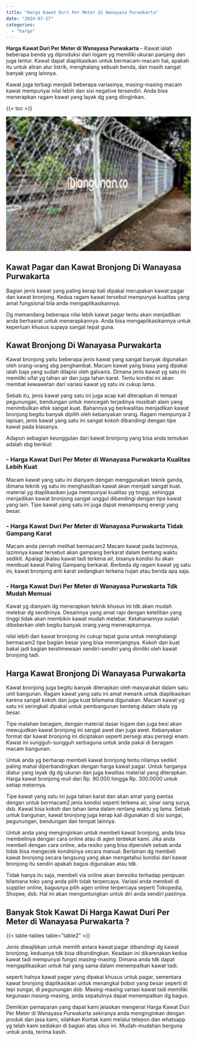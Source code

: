 ```yaml
---
title: "Harga Kawat Duri Per Meter di Wanayasa Purwakarta"
date: "2024-07-27"
categories: 
  - "harga"
---
```


**Harga Kawat Duri Per Meter di Wanayasa Purwakarta** – Kawat ialah beberapa benda yg diproduksi dari logam yg memiliki ukuran panjang dan juga lentur. Kawat dapat diaplikasikan untuk bermacam-macam hal, apakah itu untuk aliran alur listrik, menghalang sebuah benda, dan masih sangat banyak yang lainnya.

Kawat juga terbagi menjadi beberapa variasinya, masing-masing macam kawat mempunyai nilai lebih dan sisi negative tersendiri. Anda bisa menerapkan ragam kawat yang layak dg yang diinginkan.

{{< toc >}}

![Harga Kawat Duri Per Meter di Wanayasa Purwakarta](/images/jual-kawat-murah33.png)

## Kawat Pagar dan Kawat Bronjong Di Wanayasa Purwakarta

Bagian jenis kawat yang paling kerap kali dipakai merupakan kawat pagar dan kawat bronjong. Kedua ragam kawat tersebut mempunyai kualitas yang amat fungsional bila anda mengaplikasikannya.

Dg memandang beberapa nilai lebih kawat pagar tentu akan menjadikan anda berhasrat untuk menerapkannya. Anda bisa mengaplikasikannya untuk keperluan khusus supaya sangat tepat guna.

## Kawat Bronjong Di Wanayasa Purwakarta

Kawat bronjong yaitu beberapa jenis kawat yang sangat banyak digunakan oleh orang-orang sbg penghambat. Macam kawat yang biasa yang dipakai ialah baja yang sudah dilapisi oleh galvanis. Dimana jenis kawat yg satu ini memiliki sifat yg tahan air dan juga tahan karat. Tentu kondisi ini akan membat kewawetan dari variasi kawat yg satu ini cukup lama.

Sebab itu, jenis kawat yang satu ini juga acap kali diterapkan di tempat pegunungan, bendungan untuk mencegah terjadinya musibah alam yang menimbulkan efek sangat kuat. Bahannya yg berkwalitas menjadikan kawat bronjong begitu banyak dipilih oleh kebanyakan orang. Ragam mempunyai 2 lapisan, jenis kawat yang satu ini sangat kokoh dibandingi dengan tipe kawat pada biasanya.

Adapun sebagian keunggulan dari kawat bronjong yang bisa anda temukan adalah sbg berikut:

### \- Harga Kawat Duri Per Meter di Wanayasa Purwakarta Kualitas Lebih Kuat

Macam kawat yang satu ini dianyam dengan menggunakan teknik ganda, dimana teknik yg satu ini menghasilkan kawat akan menjadi sangat kuat. material yg diaplikasikan juga mempunyai kualitas yg tinggi, sehingga menjadikan kawat bronjong sangat unggul dibandingi dengan tipe kawat yang lain. Tipe kawat yang satu ini juga dapat menampung energi yang besar.

### \- Harga Kawat Duri Per Meter di Wanayasa Purwakarta Tidak Gampang Karat

Macam anda pernah melihat bermacam2 Macam kawat pada lazimnya, lazimnya kawat tersebut akan gampang berkarat dalam bentang waktu sedikit. Apalagi jikalau kawat tadi terkena air, bisanya kondisi itu akan membuat kawat Paling Gampang berkarat. Berbeda dg ragam kawat yg satu ini, kawat bronjong anti karat sedangkan terkena hujan atau benda apa saja.

### \- Harga Kawat Duri Per Meter di Wanayasa Purwakarta Tdk Mudah Memuai

Kawat yg dianyam dg menerapkan teknik khusus ini tdk akan mudah melebar dg sendirinya. Desainnya yang amat rapi dengan ketelitian yang tinggi tidak akan membikin kawat mudah melebar. Ketahanannya sudah dibeberkan oleh begitu banyak orang yang menerapkannya.

nilai lebih dari kawat bronjong ini cukup tepat guna untuk menghalangi bermacam2 tipe bagian besar yang bisa menerjangnya. Kokoh dan kuat bakal jadi bagian keistimewaan sendiri-sendiri yang dimiliki oleh kawat bronjong tadi.

## Harga Kawat Bronjong Di Wanayasa Purwakarta

Kawat bronjong juga begitu banyak diterapkan oleh masyarakat dalam satu unit bangunan. Ragam kawat yang satu ini amat menarik untuk diaplikasikan karena sangat kokoh dan juga kuat bilamana digunakan. Macam kawat yg satu ini seringkali dipakai untuk pembangunan benteng dalam skala yg besar.

Tipe malahan beragam, dengan material dasar logam dan juga besi akan mewujudkan kawat bronjong ini sangat awet dan juga awet. Kebanyakan format dar kawat bronjong ini diciptakan seperti persegi atau persegi enam. Kawat ini sungguh-sungguh serbaguna untuk anda pakai di beragam macam bangunan.

Untuk anda yg berharap membeli kawat bronjong tentu nilainya sedikit paling mahal diperbandingkan dengan harga kawat pagar. Untuk harganya diatur yang layak dg dg ukuran dan juga kwalitas material yang diterapkan. Harga kawat bronjong muli dari Rp. 90.000 hingga Rp. 300.0000 untuk setiap meternya.

Tipe kawat yang satu ini juga tahan karat dan akan amat yang pantas dengan untuk bermacam2 jenis kondisi seperti terkena air, sinar sang surya, dsb. Kawat bisa kokoh dan tahan lama dalam rentang waktu yg lama. Sebab untuk bangunan, kawat bronjong juga kerap kali digunakan di sisi sungai, pegunungan, bendungan dan tempat lainnya.

Untuk anda yang menginginkan untuk membeli kawat bronjong, anda bisa membelinya dengan cara online atau di agen terdekat kami. Jika anda membeli dengan cara online, ada resiko yang bisa diperoleh sebab anda tidak bisa mengecek kondisinya secara manual. Berlainan dg membeli kawat bronjong secara langsung yang akan mengetahui kondisi dari kawat bronjong itu sendiri apakah bagus digunakan atau tdk.

Tidak hanya itu saja, membeli via online akan beresiko terhadap penipuan bilamana toko yang anda pilih tidak terpercaya. Variasi anda membeli di supplier online, bagusnya pilih agen online terpercaya seperti Tokopedia, Shopee, dsb. Hal ini akan menguntungkan untuk diri anda sendiri pastinya.

## Banyak Stok Kawat Di Harga Kawat Duri Per Meter di Wanayasa Purwakarta ?

{{< table-tables table="table2" >}}

Jenis diwajibkan untuk memlih antara kawat pagar dibandingi dg kawat bronjong, keduanya tdk bisa dibandingkan. Keadaan ini dikarenakan kedua kawat tadi mempunyai fungsi masing-masing. Dimana anda tdk dapat mengaplikasikan untuk hal yang sama dalam menempatkan kawat tadi.

seperti halnya kawat pagar yang dipakai khusus untuk pagar, sementara kawat bronjong diaplikasikan untuk menangkal bobot yang besar seperti di tepi sungai, di pegunungan dsb. Masing-masing variasi kawat tadi memiliki kegunaan masing-masing, anda sepatutnya dapat menempatkan dg bagus.

Demikian pemaparan yang dapat kami jelaskan mengenai Harga Kawat Duri Per Meter di Wanayasa Purwakarta sekiranya anda menginginkan dengan produk dan jasa kami, silahkan Kontak kami melalui telepon dan whatsapp yg telah kami sediakan di bagian atas situs ini. Mudah-mudahan berguna untuk anda, terima kasih.
